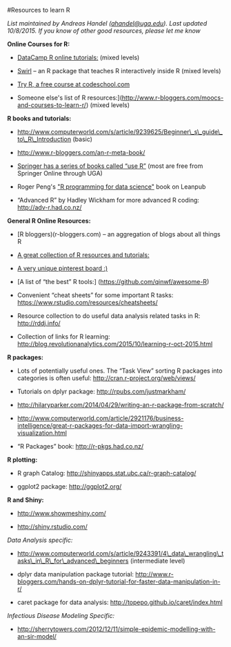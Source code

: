 
#Resources to learn R

*List maintained by Andreas Handel (ahandel@uga.edu). Last updated 10/8/2015. If you know of other good resources, please let me know*

**Online Courses for R:**

-   [DataCamp R online tutorials:](https://www.datacamp.com/)
    (mixed levels)

-   [Swirl](http://swirlstats.com/) – an R package that teaches R interactively inside R
    (mixed levels)

-   [Try R, a free course at codeschool.com](https://www.codeschool.com/courses/try-r)

-   Someone else's list of R resources:](http://www.r-bloggers.com/moocs-and-courses-to-learn-r/)
    (mixed levels)

**R books and tutorials:**

-   http://www.computerworld.com/s/article/9239625/Beginner\_s\_guide\_to\_R\_Introduction (basic)

-   http://www.r-bloggers.com/an-r-meta-book/

-   [Springer has a series of books called “use R”](http://www.springer.com/series/6991) 
	(most are free from Springer Online through UGA)

- 	Roger Peng's ["R programming for data science"](https://leanpub.com/rprogramming) book on Leanpub	
	
-   “Advanced R” by Hadley Wickham for more advanced R coding:
    http://adv-r.had.co.nz/

**General R Online Resources:**

-   [R bloggers)(r-bloggers.com) – an aggregation of blogs about all things R

-   [A great collection of R resources and tutorials:](http://www.ats.ucla.edu/stat/r/)

-   [A very unique pinterest board :) ](http://www.pinterest.com/zellner/fun-projects-for-r/)

-   [A list of “the best” R tools:] (https://github.com/qinwf/awesome-R)

-   Convenient “cheat sheets” for some important R tasks:
    <https://www.rstudio.com/resources/cheatsheets/>

-   Resource collection to do useful data analysis related tasks in R:
    <http://rddj.info/>

-   Collection of links for R learning:
    http://blog.revolutionanalytics.com/2015/10/learning-r-oct-2015.html

**R packages:**

-   Lots of potentially useful ones. The “Task View” sorting R packages
    into categories is often useful:
    <http://cran.r-project.org/web/views/>

-   Tutorials on dplyr package: http://rpubs.com/justmarkham/

-   <http://hilaryparker.com/2014/04/29/writing-an-r-package-from-scratch/>

-   <http://www.computerworld.com/article/2921176/business-intelligence/great-r-packages-for-data-import-wrangling-visualization.html>

-   “R Packages” book: http://r-pkgs.had.co.nz/

**R plotting:**

-   R graph Catalog: <http://shinyapps.stat.ubc.ca/r-graph-catalog/>

-   ggplot2 package: http://ggplot2.org/

**R and Shiny:**

-   <http://www.showmeshiny.com/>

-   http://shiny.rstudio.com/

*Data Analysis specific:*

-   http://www.computerworld.com/s/article/9243391/4\_data\_wrangling\_tasks\_in\_R\_for\_advanced\_beginners
    (intermediate level)

-   dplyr data manipulation package tutorial:
    <http://www.r-bloggers.com/hands-on-dplyr-tutorial-for-faster-data-manipulation-in-r/>

-   caret package for data analysis:
    http://topepo.github.io/caret/index.html

*Infectious Disease Modeling Specific:*

-   http://sherrytowers.com/2012/12/11/simple-epidemic-modelling-with-an-sir-model/

